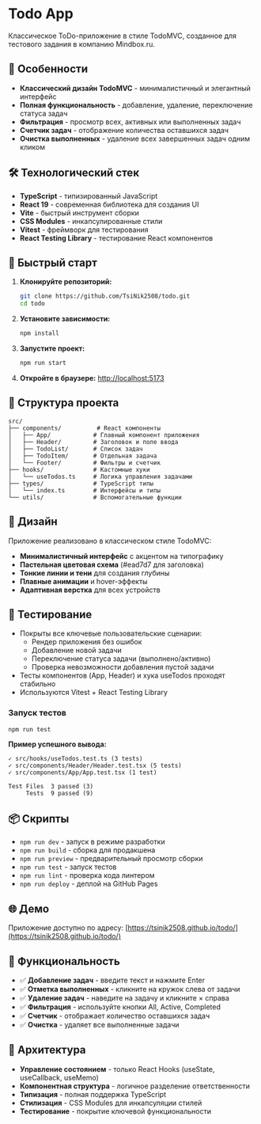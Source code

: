 # Todo App

Классическое ToDo-приложение в стиле TodoMVC, созданное для тестового задания в компанию Mindbox.ru.

## 🎯 Особенности

- **Классический дизайн TodoMVC** - минималистичный и элегантный интерфейс
- **Полная функциональность** - добавление, удаление, переключение статуса задач
- **Фильтрация** - просмотр всех, активных или выполненных задач
- **Счетчик задач** - отображение количества оставшихся задач
- **Очистка выполненных** - удаление всех завершенных задач одним кликом

## 🛠 Технологический стек

- **TypeScript** - типизированный JavaScript
- **React 19** - современная библиотека для создания UI
- **Vite** - быстрый инструмент сборки
- **CSS Modules** - инкапсулированные стили
- **Vitest** - фреймворк для тестирования
- **React Testing Library** - тестирование React компонентов

## 🚀 Быстрый старт

1. **Клонируйте репозиторий:**
   ```bash
   git clone https://github.com/TsiNik2508/todo.git
   cd todo
   ```

2. **Установите зависимости:**
   ```bash
   npm install
   ```

3. **Запустите проект:**
   ```bash
   npm run start
   ```

4. **Откройте в браузере:** [http://localhost:5173](http://localhost:5173)

## 📁 Структура проекта

```
src/
├── components/          # React компоненты
│   ├── App/            # Главный компонент приложения
│   ├── Header/         # Заголовок и поле ввода
│   ├── TodoList/       # Список задач
│   ├── TodoItem/       # Отдельная задача
│   └── Footer/         # Фильтры и счетчик
├── hooks/              # Кастомные хуки
│   └── useTodos.ts     # Логика управления задачами
├── types/              # TypeScript типы
│   └── index.ts        # Интерфейсы и типы
└── utils/              # Вспомогательные функции
```

## 🎨 Дизайн

Приложение реализовано в классическом стиле TodoMVC:
- **Минималистичный интерфейс** с акцентом на типографику
- **Пастельная цветовая схема** (#ead7d7 для заголовка)
- **Тонкие линии и тени** для создания глубины
- **Плавные анимации** и hover-эффекты
- **Адаптивная верстка** для всех устройств

## 🧪 Тестирование

- Покрыты все ключевые пользовательские сценарии:
  - Рендер приложения без ошибок
  - Добавление новой задачи
  - Переключение статуса задачи (выполнено/активно)
  - Проверка невозможности добавления пустой задачи
- Тесты компонентов (App, Header) и хука useTodos проходят стабильно
- Используются Vitest + React Testing Library

### Запуск тестов

```bash
npm run test
```

**Пример успешного вывода:**
```
✓ src/hooks/useTodos.test.ts (3 tests)
✓ src/components/Header/Header.test.tsx (5 tests)
✓ src/components/App/App.test.tsx (1 test)

Test Files  3 passed (3)
     Tests  9 passed (9)
```

## 📦 Скрипты

- `npm run dev` - запуск в режиме разработки
- `npm run build` - сборка для продакшена
- `npm run preview` - предварительный просмотр сборки
- `npm run test` - запуск тестов
- `npm run lint` - проверка кода линтером
- `npm run deploy` - деплой на GitHub Pages

## 🌐 Демо

Приложение доступно по адресу: [https://tsinik2508.github.io/todo/](https://tsinik2508.github.io/todo/)

## 📝 Функциональность

- ✅ **Добавление задач** - введите текст и нажмите Enter
- ✅ **Отметка выполненных** - кликните на кружок слева от задачи
- ✅ **Удаление задач** - наведите на задачу и кликните × справа
- ✅ **Фильтрация** - используйте кнопки All, Active, Completed
- ✅ **Счетчик** - отображает количество оставшихся задач
- ✅ **Очистка** - удаляет все выполненные задачи

## 🔧 Архитектура

- **Управление состоянием** - только React Hooks (useState, useCallback, useMemo)
- **Компонентная структура** - логичное разделение ответственности
- **Типизация** - полная поддержка TypeScript
- **Стилизация** - CSS Modules для инкапсуляции стилей
- **Тестирование** - покрытие ключевой функциональности